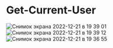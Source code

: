# Get-Current-User

![Снимок экрана 2022-12-21 в 19 39 01](https://user-images.githubusercontent.com/62756243/208931187-826583d3-c321-40bb-90b3-171785d0b82c.png)
![Снимок экрана 2022-12-21 в 19 39 12](https://user-images.githubusercontent.com/62756243/208931208-291b8f9c-0fc0-4619-9328-37f5226642e1.png)
![Снимок экрана 2022-12-21 в 19 36 55](https://user-images.githubusercontent.com/62756243/208931236-b2010b3c-9e32-48c3-98c6-cf2bdd04d289.png)
